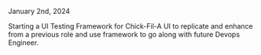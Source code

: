 January 2nd, 2024 

Starting a UI Testing Framework for Chick-Fil-A UI to replicate and enhance from a previous role and use framework to go along with future Devops Engineer.
